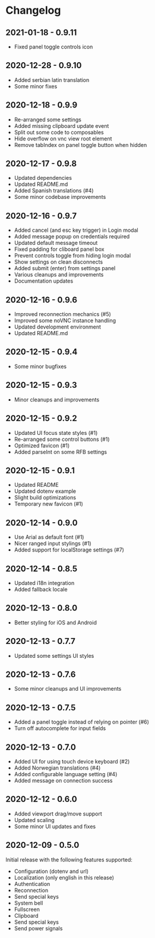 # Changelog

## 2021-01-18 - 0.9.11

* Fixed panel toggle controls icon

## 2020-12-28 - 0.9.10

* Added serbian latin translation
* Some minor fixes

## 2020-12-18 - 0.9.9

* Re-arranged some settings
* Added missing clipboard update event
* Split out some code to composables
* Hide overflow on vnc view root element
* Remove tabIndex on panel toggle button when hidden

## 2020-12-17 - 0.9.8

* Updated dependencies
* Updated README.md
* Added Spanish translations (#4)
* Some minor codebase improvements

## 2020-12-16 - 0.9.7

* Added cancel (and esc key trigger) in Login modal
* Added message popup on credentials required
* Updated default message timeout
* Fixed padding for cliboard panel box
* Prevent controls toggle from hiding login modal
* Show settings on clean disconnects
* Added submit (enter) from settings panel
* Various cleanups and improvements
* Documentation updates

## 2020-12-16 - 0.9.6

* Improved reconnection mechanics (#5)
* Improved some noVNC instance handling
* Updated development environment
* Updated README.md

## 2020-12-15 - 0.9.4

* Some minor bugfixes

## 2020-12-15 - 0.9.3

* Minor cleanups and improvements

## 2020-12-15 - 0.9.2

* Updated UI focus state styles (#1)
* Re-arranged some control buttons (#1)
* Optimized favicon (#1)
* Added parseInt on some RFB settings

## 2020-12-15 - 0.9.1

* Updated README
* Updated dotenv example
* Slight build optimizations
* Temporary new favicon (#1)

## 2020-12-14 - 0.9.0

* Use Arial as default font (#1)
* Nicer ranged input stylings (#1)
* Added support for localStorage settings (#7)

## 2020-12-14 - 0.8.5

* Updated i18n integration
* Added fallback locale

## 2020-12-13 - 0.8.0

* Better styling for iOS and Android

## 2020-12-13 - 0.7.7

* Updated some settings UI styles

## 2020-12-13 - 0.7.6

* Some minor cleanups and UI improvements

## 2020-12-13 - 0.7.5

* Added a panel toggle instead of relying on pointer (#6)
* Turn off autocomplete for input fields

## 2020-12-13 - 0.7.0

* Added UI for using touch device keyboard (#2)
* Added Norwegian translations (#4)
* Added configurable language setting (#4)
* Added message on connection success

## 2020-12-12 - 0.6.0

* Added viewport drag/move support
* Updated scaling
* Some minor UI updates and fixes

## 2020-12-09 - 0.5.0

Initial release with the following features supported:

* Configuration (dotenv and url)
* Localization (only english in this release)
* Authentication
* Reconnection
* Send special keys
* System bell
* Fullscreen
* Clipboard
* Send special keys
* Send power signals
